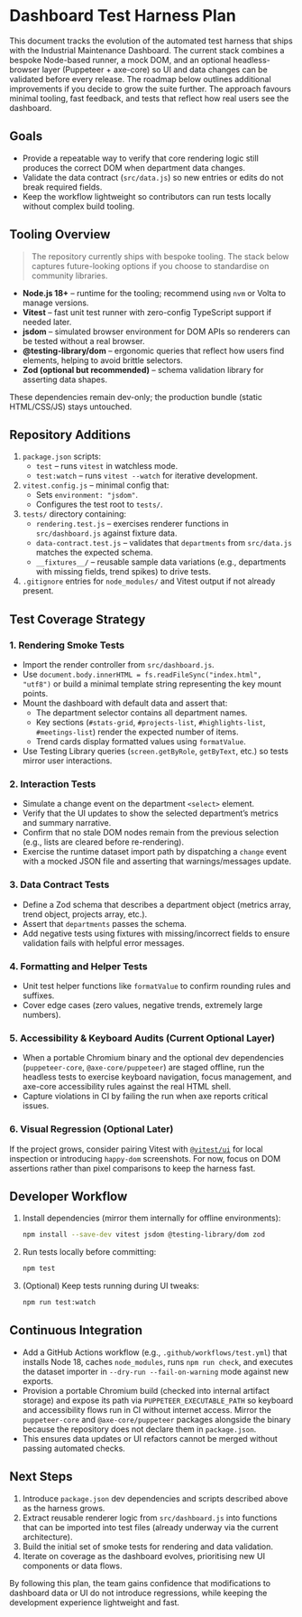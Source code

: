 # Dashboard Test Harness Plan

This document tracks the evolution of the automated test harness that ships with the Industrial Maintenance Dashboard. The current stack combines a bespoke Node-based runner, a mock DOM, and an optional headless-browser layer (Puppeteer + axe-core) so UI and data changes can be validated before every release. The roadmap below outlines additional improvements if you decide to grow the suite further. The approach favours minimal tooling, fast feedback, and tests that reflect how real users see the dashboard.

## Goals

* Provide a repeatable way to verify that core rendering logic still produces the correct DOM when department data changes.
* Validate the data contract (`src/data.js`) so new entries or edits do not break required fields.
* Keep the workflow lightweight so contributors can run tests locally without complex build tooling.

## Tooling Overview

> The repository currently ships with bespoke tooling. The stack below captures future-looking options if you choose to standardise on community libraries.

* **Node.js 18+** – runtime for the tooling; recommend using `nvm` or Volta to manage versions.
* **Vitest** – fast unit test runner with zero-config TypeScript support if needed later.
* **jsdom** – simulated browser environment for DOM APIs so renderers can be tested without a real browser.
* **@testing-library/dom** – ergonomic queries that reflect how users find elements, helping to avoid brittle selectors.
* **Zod (optional but recommended)** – schema validation library for asserting data shapes.

These dependencies remain dev-only; the production bundle (static HTML/CSS/JS) stays untouched.

## Repository Additions

1. `package.json` scripts:
   * `test` – runs `vitest` in watchless mode.
   * `test:watch` – runs `vitest --watch` for iterative development.
2. `vitest.config.js` – minimal config that:
   * Sets `environment: "jsdom"`.
   * Configures the test root to `tests/`.
3. `tests/` directory containing:
   * `rendering.test.js` – exercises renderer functions in `src/dashboard.js` against fixture data.
   * `data-contract.test.js` – validates that `departments` from `src/data.js` matches the expected schema.
   * `__fixtures__/` – reusable sample data variations (e.g., departments with missing fields, trend spikes) to drive tests.
4. `.gitignore` entries for `node_modules/` and Vitest output if not already present.

## Test Coverage Strategy

### 1. Rendering Smoke Tests

* Import the render controller from `src/dashboard.js`.
* Use `document.body.innerHTML = fs.readFileSync("index.html", "utf8")` or build a minimal template string representing the key mount points.
* Mount the dashboard with default data and assert that:
  * The department selector contains all department names.
  * Key sections (`#stats-grid`, `#projects-list`, `#highlights-list`, `#meetings-list`) render the expected number of items.
  * Trend cards display formatted values using `formatValue`.
* Use Testing Library queries (`screen.getByRole`, `getByText`, etc.) so tests mirror user interactions.

### 2. Interaction Tests

* Simulate a change event on the department `<select>` element.
* Verify that the UI updates to show the selected department’s metrics and summary narrative.
* Confirm that no stale DOM nodes remain from the previous selection (e.g., lists are cleared before re-rendering).
* Exercise the runtime dataset import path by dispatching a `change` event with a mocked JSON file and asserting that warnings/messages update.

### 3. Data Contract Tests

* Define a Zod schema that describes a department object (metrics array, trend object, projects array, etc.).
* Assert that `departments` passes the schema.
* Add negative tests using fixtures with missing/incorrect fields to ensure validation fails with helpful error messages.

### 4. Formatting and Helper Tests

* Unit test helper functions like `formatValue` to confirm rounding rules and suffixes.
* Cover edge cases (zero values, negative trends, extremely large numbers).

### 5. Accessibility & Keyboard Audits (Current Optional Layer)

* When a portable Chromium binary and the optional dev dependencies (`puppeteer-core`, `@axe-core/puppeteer`) are staged offline, run the headless tests to exercise keyboard navigation, focus management, and axe-core accessibility rules against the real HTML shell.
* Capture violations in CI by failing the run when axe reports critical issues.

### 6. Visual Regression (Optional Later)

If the project grows, consider pairing Vitest with [`@vitest/ui`](https://vitest.dev/guide/ui.html) for local inspection or introducing `happy-dom` screenshots. For now, focus on DOM assertions rather than pixel comparisons to keep the harness fast.

## Developer Workflow

1. Install dependencies (mirror them internally for offline environments):

   ```bash
   npm install --save-dev vitest jsdom @testing-library/dom zod
   ```

2. Run tests locally before committing:

   ```bash
   npm test
   ```

3. (Optional) Keep tests running during UI tweaks:

   ```bash
   npm run test:watch
   ```

## Continuous Integration

* Add a GitHub Actions workflow (e.g., `.github/workflows/test.yml`) that installs Node 18, caches `node_modules`, runs `npm run check`, and executes the dataset importer in `--dry-run --fail-on-warning` mode against new exports.
* Provision a portable Chromium build (checked into internal artifact storage) and expose its path via `PUPPETEER_EXECUTABLE_PATH` so keyboard and accessibility flows run in CI without internet access. Mirror the `puppeteer-core` and `@axe-core/puppeteer` packages alongside the binary because the repository does not declare them in `package.json`.
* This ensures data updates or UI refactors cannot be merged without passing automated checks.

## Next Steps

1. Introduce `package.json` dev dependencies and scripts described above as the harness grows.
2. Extract reusable renderer logic from `src/dashboard.js` into functions that can be imported into test files (already underway via the current architecture).
3. Build the initial set of smoke tests for rendering and data validation.
4. Iterate on coverage as the dashboard evolves, prioritising new UI components or data flows.

By following this plan, the team gains confidence that modifications to dashboard data or UI do not introduce regressions, while keeping the development experience lightweight and fast.

